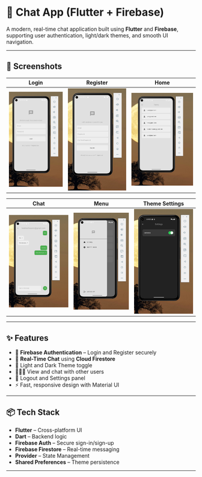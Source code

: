 # 💬 Chat App (Flutter + Firebase)

A modern, real-time chat application built using **Flutter** and **Firebase**, supporting user authentication, light/dark themes, and smooth UI navigation.

---

## 📸 Screenshots

| Login | Register | Home |
|------|---------|------|
| ![Login](https://github.com/Balahariharan333/Chat_App/blob/master/ChatApp%20Screenshots/Screenshot%202025-06-12%20064152.png?raw=true) | ![Register](https://github.com/Balahariharan333/Chat_App/blob/master/ChatApp%20Screenshots/Screenshot%202025-06-12%20064209.png?raw=true) | ![Home](https://github.com/Balahariharan333/Chat_App/blob/master/ChatApp%20Screenshots/Screenshot%202025-06-12%20064320.png?raw=true) |

| Chat | Menu | Theme Settings |
|------|------|----------------|
| ![Chat](https://github.com/Balahariharan333/Chat_App/blob/master/ChatApp%20Screenshots/Screenshot%202025-06-12%20065811.png?raw=true) | ![Menu](https://github.com/Balahariharan333/Chat_App/blob/master/ChatApp%20Screenshots/Screenshot%202025-06-12%20065825.png?raw=true) | ![Settings](https://github.com/Balahariharan333/Chat_App/blob/master/ChatApp%20Screenshots/Screenshot%202025-06-12%20065842.png?raw=true) |

---

## ✨ Features

- 🔐 **Firebase Authentication** – Login and Register securely
- 💬 **Real-Time Chat** using **Cloud Firestore**
- 🎨 Light and Dark Theme toggle
- 🧑‍🤝‍🧑 View and chat with other users
- 🚪 Logout and Settings panel
- ⚡ Fast, responsive design with Material UI

---

## 📦 Tech Stack

- **Flutter** – Cross-platform UI
- **Dart** – Backend logic
- **Firebase Auth** – Secure sign-in/sign-up
- **Firebase Firestore** – Real-time messaging
- **Provider** – State Management
- **Shared Preferences** – Theme persistence

---


